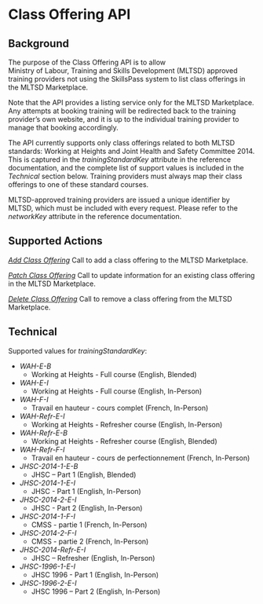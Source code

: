 # Class Offering API

## Background

The purpose of the Class Offering API is to allow   
Ministry of Labour, Training and Skills Development (MLTSD) approved training providers not using the SkillsPass system to list class offerings in the MLTSD Marketplace.

Note that the API provides a listing service only for the MLTSD Marketplace. Any attempts at booking training will be redirected back to the training provider’s own website, and it is up to the individual training provider to manage that booking accordingly.

The API currently supports only class offerings related to both MLTSD standards: Working at Heights and Joint Health and Safety Committee 2014. This is captured in the _trainingStandardKey_ attribute in the reference documentation, and the complete list of support values is included in the _Technical_ section below. Training providers must always map their class offerings to one of these standard courses.

MLTSD-approved training providers are issued a unique identifier by MLTSD, which must be included with every request. Please refer to the _networkKey_ attribute in the reference documentation.

## Supported Actions

[*Add Class Offering*](https://bluedrop360apiv2network.docs.apiary.io/#reference/class-offerings/add-class-offering/add-a-class-offering)
Call to add a class offering to the MLTSD Marketplace.

[*Patch Class Offering*](https://bluedrop360apiv2network.docs.apiary.io/#reference/class-offerings/class-offering/patch-a-class-offering)
Call to update information for an existing class offering in the MLTSD Marketplace.

[*Delete Class Offering*](https://bluedrop360apiv2network.docs.apiary.io/#reference/class-offerings/class-offering/delete-a-class-offering)
Call to remove a class offering from the MLTSD Marketplace.


## Technical

Supported values for *trainingStandardKey*:

- *WAH-E-B*
	- Working at Heights - Full course (English, Blended)  
- *WAH-E-I*  
	- Working at Heights - Full course (English, In-Person)  
- *WAH-F-I* 
	- Travail en hauteur - cours complet (French, In-Person)
- *WAH-Refr-E-I*
	- Working at Heights - Refresher course (English, In-Person)  
- *WAH-Refr-E-B*
	- Working at Heights - Refresher course (English, Blended)  
- *WAH-Refr-F-I*
	- Travail en hauteur - cours de perfectionnement (French, In-Person) 
- *JHSC-2014-1-E-B*
	- JHSC – Part 1 (English, Blended)
- *JHSC-2014-1-E-I*
	- JHSC - Part 1 (English, In-Person)
- *JHSC-2014-2-E-I*
	- JHSC - Part 2 (English, In-Person) 
- *JHSC-2014-1-F-I*
	- CMSS - partie 1 (French, In-Person) 
- *JHSC-2014-2-F-I*
	- CMSS - partie 2 (French, In-Person) 
- *JHSC-2014-Refr-E-I*
	- JHSC – Refresher (English, In-Person) 
- *JHSC-1996-1-E-I*
	- JHSC 1996 - Part 1 (English, In-Person) 
- *JHSC-1996-2-E-I*
	- JHSC 1996 – Part 2 (English, In-Person)
